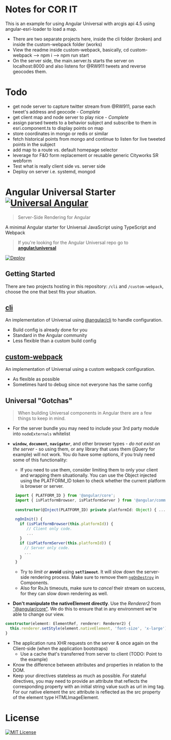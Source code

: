 # Notes for COR IT
This is an example for using Angular Universal with arcgis api 4.5 using angular-esri-loader to load a map. 
* There are two separate projects here, inside the cli folder (broken) and inside the custom-webpack folder (works)
* View the readme inside custom-webpack, basically, cd custom-webpack --> npm i --> npm run start
* On the server side, the main.server.ts starts the server on localhost:8000 and also listens for @RW911 tweets and reverse geocodes them.

# Todo 
* get node server to capture twitter stream from @RW911, parse each tweet's address and geocode - *Complete*
* get client map and node server to play nice - *Complete*
* assign parsed tweets to a behavior subject and subscribe to them in esri.component.ts to display points on map
* store coordinates in mongo or redis or similar
* fetch historical points from mongo and continue to listen for live tweeted points in the subject
* add map to a route vs. default homepage selector
* leverage for F&O form replacement or reusable generic Cityworks SR webform
* Test what is really client side vs. server side
* Deploy on server i.e. systemd, mongod

# Angular Universal Starter [![Universal Angular](https://img.shields.io/badge/universal-angular2-brightgreen.svg?style=flat)](https://github.com/angular/universal)
> Server-Side Rendering for Angular

A minimal Angular starter for Universal JavaScript using TypeScript and Webpack

> If you're looking for the Angular Universal repo go to [**angular/universal**](https://github.com/angular/universal)  

[![Deploy](https://www.herokucdn.com/deploy/button.svg)](https://heroku.com/deploy)

## Getting Started
There are two projects hosting in this repository: `/cli` and `/custom-webpack`, choose the one that best fits your situation.

## [cli](https://github.com/angular/universal-starter/tree/master/cli)
An implementation of Universal using [@angular/cli](https://github.com/angular/angular-cli) to handle configuration.  
* Build config is already done for you
* Standard in the Angular community
* Less flexible than a custom build config

## [custom-webpack](https://github.com/angular/universal-starter/tree/master/custom-webpack)
An implementation of Universal using a custom webpack configuration.  
* As flexible as possible
* Sometimes hard to debug since not everyone has the same config


## Universal "Gotchas"

> When building Universal components in Angular there are a few things to keep in mind.

 - For the server bundle you may need to include your 3rd party module into `nodeExternals` whitelist

 - **`window`**, **`document`**, **`navigator`**, and other browser types - _do not exist on the server_ - so using them, or any library that uses them (jQuery for example) will not work. You do have some options, if you truly need some of this functionality:
    - If you need to use them, consider limiting them to only your client and wrapping them situationally. You can use the Object injected using the PLATFORM_ID token to check whether the current platform is browser or server. 
    
    ```typescript
     import { PLATFORM_ID } from '@angular/core';
     import { isPlatformBrowser, isPlatformServer } from '@angular/common';
     
     constructor(@Inject(PLATFORM_ID) private platformId: Object) { ... }
     
     ngOnInit() {
       if (isPlatformBrowser(this.platformId)) {
          // Client only code.
          ...
       }
       if (isPlatformServer(this.platformId)) {
         // Server only code.
         ...
       }
     }
    ```
    
     - Try to *limit or* **avoid** using **`setTimeout`**. It will slow down the server-side rendering process. Make sure to remove them [`ngOnDestroy`](https://angular.io/docs/ts/latest/api/core/index/OnDestroy-class.html) in Components.
   - Also for RxJs timeouts, make sure to _cancel_ their stream on success, for they can slow down rendering as well.
 - **Don't manipulate the nativeElement directly**. Use the _Renderer2_ from ["@angular/core"](https://angular.io/api/core/Renderer2). We do this to ensure that in any environment we're able to change our view.
```typescript
constructor(element: ElementRef, renderer: Renderer2) {
  this.renderer.setStyle(element.nativeElement, 'font-size', 'x-large');
}
```
 - The application runs XHR requests on the server & once again on the Client-side (when the application bootstraps)
    - Use a cache that's transferred from server to client (TODO: Point to the example)
 - Know the difference between attributes and properties in relation to the DOM.
 - Keep your directives stateless as much as possible. For stateful directives, you may need to provide an attribute that reflects the corresponding property with an initial string value such as url in img tag. For our native element the src attribute is reflected as the src property of the element type HTMLImageElement.

# License
[![MIT License](https://img.shields.io/badge/license-MIT-blue.svg?style=flat)](/LICENSE)
